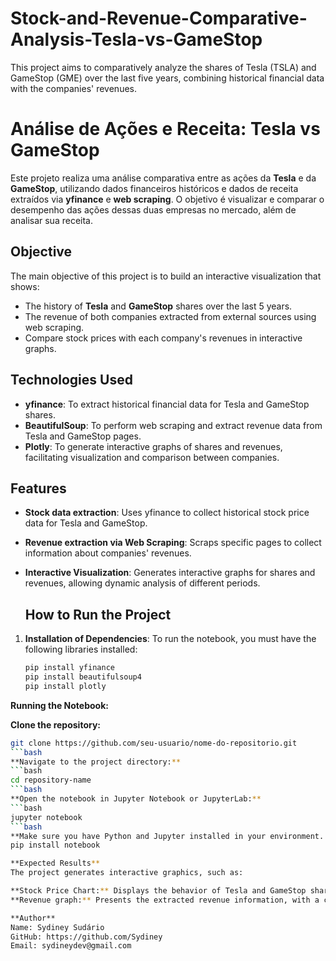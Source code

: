 # Stock-and-Revenue-Comparative-Analysis-Tesla-vs-GameStop
This project aims to comparatively analyze the shares of Tesla (TSLA) and GameStop (GME) over the last five years, combining historical financial data with the companies' revenues. 

# Análise de Ações e Receita: Tesla vs GameStop

Este projeto realiza uma análise comparativa entre as ações da **Tesla** e da **GameStop**, utilizando dados financeiros históricos e dados de receita extraídos via **yfinance** e **web scraping**. O objetivo é visualizar e comparar o desempenho das ações dessas duas empresas no mercado, além de analisar sua receita.

## Objective

The main objective of this project is to build an interactive visualization that shows:

- The history of **Tesla** and **GameStop** shares over the last 5 years.
- The revenue of both companies extracted from external sources using web scraping.
- Compare stock prices with each company's revenues in interactive graphs.

## Technologies Used

- **yfinance**: To extract historical financial data for Tesla and GameStop shares.
- **BeautifulSoup**: To perform web scraping and extract revenue data from Tesla and GameStop pages.
- **Plotly**: To generate interactive graphs of shares and revenues, facilitating visualization and comparison between companies.

## Features

- **Stock data extraction**: Uses yfinance to collect historical stock price data for Tesla and GameStop.
- **Revenue extraction via Web Scraping**: Scraps specific pages to collect information about companies' revenues.
- **Interactive Visualization**: Generates interactive graphs for shares and revenues, allowing dynamic analysis of different periods.

  ## How to Run the Project

1. **Installation of Dependencies**:
   To run the notebook, you must have the following libraries installed:
   
   ```bash
   pip install yfinance
   pip install beautifulsoup4
   pip install plotly

**Running the Notebook:**

**Clone the repository:**
 ```bash
git clone https://github.com/seu-usuario/nome-do-repositorio.git
 ```bash
**Navigate to the project directory:**
 ```bash
cd repository-name
 ```bash
**Open the notebook in Jupyter Notebook or JupyterLab:**
 ```bash
jupyter notebook
 ```bash
**Make sure you have Python and Jupyter installed in your environment. Otherwise you can install Jupyter via pip:**
pip install notebook

**Expected Results**
The project generates interactive graphics, such as:

**Stock Price Chart:** Displays the behavior of Tesla and GameStop shares over time.
**Revenue graph:** Presents the extracted revenue information, with a comparison between the two companies.

**Author**
Name: Sydiney Sudário
GitHub: https://github.com/Sydiney
Email: sydineydev@gmail.com

